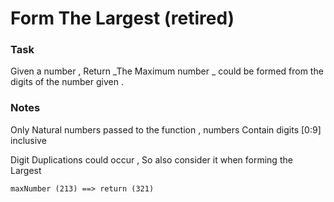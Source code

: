 # Form The Largest (retired)

### Task

Given a number , Return _The Maximum number _ could be formed from the digits of the number given .

### Notes

Only Natural numbers passed to the function , numbers Contain digits [0:9] inclusive

Digit Duplications could occur , So also consider it when forming the Largest

```
maxNumber (213) ==> return (321)
```

